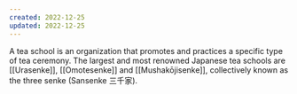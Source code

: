 ```yaml
---
created: 2022-12-25
updated: 2022-12-25
---
```

A tea school is an organization that promotes and practices a specific type of tea ceremony. The largest and most renowned Japanese tea schools are [[Urasenke]], [[Omotesenke]] and [[Mushakōjisenke]], collectively known as the three senke (Sansenke 三千家).

